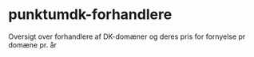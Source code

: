 # punktumdk-forhandlere
Oversigt over forhandlere af DK-domæner og deres pris for fornyelse pr domæne pr. år
